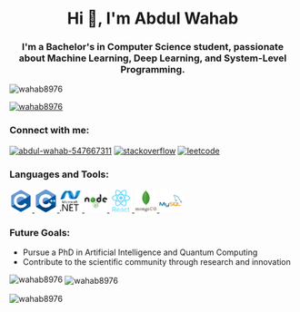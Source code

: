 <h1 align="center">Hi 👋, I'm Abdul Wahab</h1>
<h3 align="center">I'm a Bachelor's in Computer Science student, passionate about Machine Learning, Deep Learning, and System-Level Programming.</h3>

<p align="left"> <img src="https://komarev.com/ghpvc/?username=wahab8976&label=Profile%20views&color=0e75b6&style=flat" alt="wahab8976" /> </p>

<p align="left"> <a href="https://github.com/ryo-ma/github-profile-trophy"><img src="https://github-profile-trophy.vercel.app/?username=wahab8976" alt="wahab8976" /></a> </p>

<h3 align="left">Connect with me:</h3>
<p align="left">
<a href="https://linkedin.com/in/in/abdul-wahab-547667311" target="blank"><img align="center" src="https://raw.githubusercontent.com/rahuldkjain/github-profile-readme-generator/master/src/images/icons/Social/linked-in-alt.svg" alt="abdul-wahab-547667311" height="30" width="40" /></a>
<a href="https://stackoverflow.com/users/https://stackoverflow.com/" target="blank"><img align="center" src="https://raw.githubusercontent.com/rahuldkjain/github-profile-readme-generator/master/src/images/icons/Social/stack-overflow.svg" alt="stackoverflow" height="30" width="40" /></a>
<a href="https://www.leetcode.com/wahab8976" target="blank"><img align="center" src="https://raw.githubusercontent.com/rahuldkjain/github-profile-readme-generator/master/src/images/icons/Social/leet-code.svg" alt="leetcode" height="30" width="40" /></a>
</p>

<h3 align="left">Languages and Tools:</h3>
<p align="left"> 
  <a href="https://www.cprogramming.com/" target="_blank" rel="noreferrer"> <img src="https://raw.githubusercontent.com/devicons/devicon/master/icons/c/c-original.svg" alt="c" width="40" height="40"/> </a> 
  <a href="https://www.w3schools.com/cpp/" target="_blank" rel="noreferrer"> <img src="https://raw.githubusercontent.com/devicons/devicon/master/icons/cplusplus/cplusplus-original.svg" alt="cplusplus" width="40" height="40"/> </a> 
  <a href="https://dotnet.microsoft.com/" target="_blank" rel="noreferrer"> <img src="https://raw.githubusercontent.com/devicons/devicon/master/icons/dot-net/dot-net-original-wordmark.svg" alt="dotnet" width="40" height="40"/> </a> 
  <a href="https://nodejs.org" target="_blank" rel="noreferrer"> <img src="https://raw.githubusercontent.com/devicons/devicon/master/icons/nodejs/nodejs-original-wordmark.svg" alt="nodejs" width="40" height="40"/> </a>
  <a href="https://reactjs.org/" target="_blank" rel="noreferrer"> <img src="https://raw.githubusercontent.com/devicons/devicon/master/icons/react/react-original-wordmark.svg" alt="react" width="40" height="40"/> </a>
  <a href="https://www.mongodb.com/" target="_blank" rel="noreferrer"> <img src="https://raw.githubusercontent.com/devicons/devicon/master/icons/mongodb/mongodb-original-wordmark.svg" alt="mongodb" width="40" height="40"/> </a>
  <a href="https://www.mysql.com/" target="_blank" rel="noreferrer"> <img src="https://raw.githubusercontent.com/devicons/devicon/master/icons/mysql/mysql-original-wordmark.svg" alt="mysql" width="40" height="40"/> </a>
</p>

<h3 align="left">Future Goals:</h3>
<ul>
  <li>Pursue a PhD in Artificial Intelligence and Quantum Computing</li>
  <li>Contribute to the scientific community through research and innovation</li>
</ul>

<p><img align="left" src="https://github-readme-stats.vercel.app/api/top-langs?username=wahab8976&show_icons=true&locale=en&layout=compact" alt="wahab8976" /></p>

<p>&nbsp;<img align="center" src="https://github-readme-stats.vercel.app/api?username=wahab8976&show_icons=true&locale=en" alt="wahab8976" /></p>

<p><img align="center" src="https://github-readme-streak-stats.herokuapp.com/?user=wahab8976&" alt="wahab8976" /></p>
